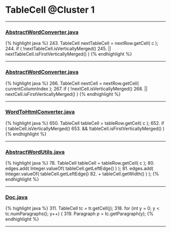 # TableCell @Cluster 1

***

### [AbstractWordConverter.java](https://searchcode.com/codesearch/view/97383976/)
{% highlight java %}
243. TableCell nextTableCell = nextRow.getCell( c );
244. if ( !nextTableCell.isVerticallyMerged()
245.         || nextTableCell.isFirstVerticallyMerged() )
{% endhighlight %}

***

### [AbstractWordConverter.java](https://searchcode.com/codesearch/view/97383976/)
{% highlight java %}
266. TableCell nextCell = nextRow.getCell( currentColumnIndex );
267. if ( !nextCell.isVerticallyMerged()
268.         || nextCell.isFirstVerticallyMerged() )
{% endhighlight %}

***

### [WordToHtmlConverter.java](https://searchcode.com/codesearch/view/97383966/)
{% highlight java %}
650. TableCell tableCell = tableRow.getCell( c );
652. if ( tableCell.isVerticallyMerged()
653.         && !tableCell.isFirstVerticallyMerged() )
{% endhighlight %}

***

### [AbstractWordUtils.java](https://searchcode.com/codesearch/view/97383984/)
{% highlight java %}
78. TableCell tableCell = tableRow.getCell( c );
80. edges.add( Integer.valueOf( tableCell.getLeftEdge() ) );
81. edges.add( Integer.valueOf( tableCell.getLeftEdge()
82.         + tableCell.getWidth() ) );
{% endhighlight %}

***

### [Doc.java](https://searchcode.com/codesearch/view/17642935/)
{% highlight java %}
311. TableCell tc = tr.getCell(j);
318. for (int y = 0; y < tc.numParagraphs(); y++) {
319.   Paragraph p = tc.getParagraph(y);
{% endhighlight %}

***

